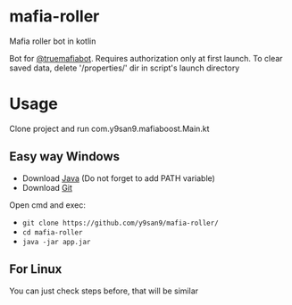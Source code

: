 # mafia-roller
Mafia roller bot in kotlin

Bot for [@truemafiabot](https://t.me/truemafiabot). Requires authorization only at first launch. To clear saved data, delete '/properties/' dir in script's launch directory

# Usage
Clone project and run com.y9san9.mafiaboost.Main.kt

## Easy way Windows
- Download [Java](https://www.java.com/ru/download/) (Do not forget to add PATH variable)
- Download [Git](https://git-scm.com/downloads)

Open cmd and exec: <br>
- `git clone https://github.com/y9san9/mafia-roller/`
- `cd mafia-roller`
- `java -jar app.jar`

## For Linux
You can just check steps before, that will be similar
